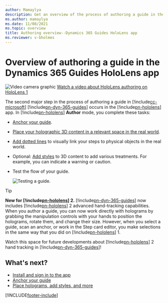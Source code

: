 ```yaml
---
author: Mamaylya
description: Get an overview of the process of authoring a guide in the Microsoft Dynamics 365 Guides HoloLens app.
ms.author: mamaylya
ms.date: 11/08/2021
ms.topic: overview
title: Authoring overview--Dynamics 365 Guides HoloLens app
ms.reviewer: v-bholmes
---
```


# Overview of authoring a guide in the Dynamics 365 Guides HoloLens app

![Video camera graphic](media/video-camera.PNG "Video camera graphic") [Watch a video about HoloLens authoring on HoloLens 1](https://aka.ms/hololensauthor)

The second major step in the process of authoring a guide in [!include[cc-microsoft](../includes/cc-microsoft.md)] [!include[pn-dyn-365-guides](../includes/pn-dyn-365-guides.md)] occurs in the [!include[pn-hololens](../includes/pn-hololens.md)] app. In [!include[pn-hololens](../includes/pn-hololens.md)] **Author** mode, you complete these tasks:

- [Anchor your guide](hololens-app-anchor.md).

- [Place your holographic 3D content in a relevant space in the real world](hololens-app-place-holograms.md).

- [Add dotted lines](hololens-app-dotted-line.md) to visually link your steps to physical objects in the real world.

- Optional: [Add styles](hololens-app-styles.md) to 3D content to add various treatments. For example, you can indicate a warning or caution.

- Test the flow of your guide.

    ![Testing a guide.](media/test-your-guide.PNG "Testing a guide")

> [!TIP]
> **New for [!include[pn-hololens](../includes/pn-hololens.md)] 2.** [!include[pn-dyn-365-guides](../includes/pn-dyn-365-guides.md)] now includes [!include[pn-hololens](../includes/pn-hololens.md)] 2 advanced hand-tracking capabilities. When you author a guide, you can now work directly with holograms by grabbing the manipulation controls with your hands to position the holograms, rotate them, and change their size. However, when you select a guide, scan an anchor, or work in the Step card editor, you make selections in the same way that you did on [!include[pn-hololens](../includes/pn-hololens.md)] 1.
>
> Watch this space for future developments about [!include[pn-hololens](../includes/pn-hololens.md)] 2 hand tracking in [!include[pn-dyn-365-guides](../includes/pn-dyn-365-guides.md)]!

## What's next?

- [Install and sign in to the app](/mr-docs/guides/hololens-app-install-sign-in)
- [Anchor your guide](hololens-app-anchor.md)
- [Place holograms, add styles, and more](hololens-app-orientation.md)


[!INCLUDE[footer-include](../includes/footer-banner.md)]
